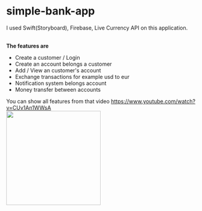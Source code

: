 # simple-bank-app
<p>I used Swift(Storyboard), Firebase, Live Currency API on this application.</p>
<br>
<b>The features are</b>
<ul>
<li>Create a customer / Login</li>
<li>Create an account belongs a customer</li>
<li>Add / View an customer's account</li>
<li>Exchange transactions for example usd to eur</li>
<li>Notification system belongs account</li>
<li>Money transfer between accounts</li>
</ul>

You can show all features from that video https://www.youtube.com/watch?v=CUv1An1WWsA
<br>
<img src="https://user-images.githubusercontent.com/90829101/177058472-c9b976be-f170-47e5-bcd7-a9281867f5ba.png" height="250px">
